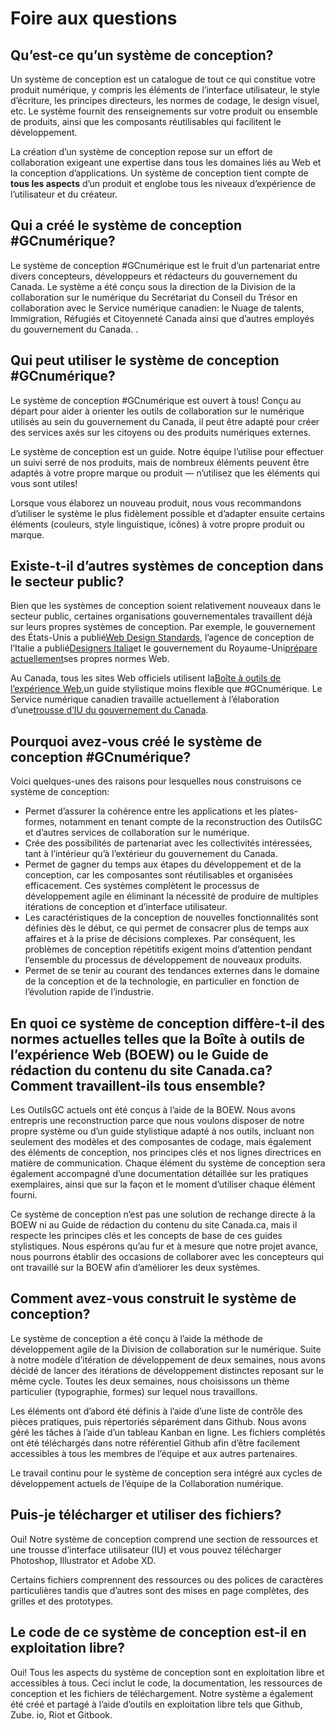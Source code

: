 # Foire aux questions

## Qu’est-ce qu’un système de conception?

Un système de conception est un catalogue de tout ce qui constitue votre produit numérique, y compris les éléments de l’interface utilisateur, le style d’écriture, les principes directeurs, les normes de codage, le design visuel, etc. Le système fournit des renseignements sur votre produit ou ensemble de produits, ainsi que les composants réutilisables qui facilitent le développement.

La création d’un système de conception repose sur un effort de collaboration exigeant une expertise dans tous les domaines liés au Web et la conception d’applications. Un système de conception tient compte de **tous les aspects** d’un produit et englobe tous les niveaux d’expérience de l’utilisateur et du créateur.

## Qui a créé le système de conception \#GCnumérique?

Le système de conception \#GCnumérique est le fruit d’un partenariat entre divers concepteurs, développeurs et rédacteurs du gouvernement du Canada. Le système a été conçu sous la direction de la Division de la collaboration sur le numérique du Secrétariat du Conseil du Trésor en collaboration avec le Service numérique canadien: le Nuage de talents, Immigration, Réfugiés et Citoyenneté Canada ainsi que d’autres employés du gouvernement du Canada. .

## Qui peut utiliser le système de conception \#GCnumérique?

Le système de conception \#GCnumérique est ouvert à tous! Conçu au départ pour aider à orienter les outils de collaboration sur le numérique utilisés au sein du gouvernement du Canada, il peut être adapté pour créer des services axés sur les citoyens ou des produits numériques externes.

Le système de conception est un guide. Notre équipe l’utilise pour effectuer un suivi serré de nos produits, mais de nombreux éléments peuvent être adaptés à votre propre marque ou produit — n’utilisez que les éléments qui vous sont utiles!

Lorsque vous élaborez un nouveau produit, nous vous recommandons d’utiliser le système le plus fidèlement possible et d’adapter ensuite certains éléments \(couleurs, style linguistique, icônes\) à votre propre produit ou marque.

## Existe-t-il d’autres systèmes de conception dans le secteur public?

Bien que les systèmes de conception soient relativement nouveaux dans le secteur public, certaines organisations gouvernementales travaillent déjà sur leurs propres systèmes de conception. Par exemple, le gouvernement des États-Unis a publié[Web Design Standards](https://www.gitbook.com/book/gctools-outilsgc/-gcdigital-design-system/edit), l’agence de conception de l’Italie a publié[Designers Italia](https://www.gitbook.com/book/gctools-outilsgc/-gcdigital-design-system/edit)et le gouvernement du Royaume-Uni[prépare actuellement](https://www.gitbook.com/book/gctools-outilsgc/-gcdigital-design-system/edit)ses propres normes Web.

Au Canada, tous les sites Web officiels utilisent la[Boîte à outils de l’expérience Web](https://www.gitbook.com/book/gctools-outilsgc/-gcdigital-design-system/edit),un guide stylistique moins flexible que \#GCnumérique. Le Service numérique canadien travaille actuellement à l’élaboration d’une[trousse d’IU du gouvernement du Canada](https://www.gitbook.com/book/gctools-outilsgc/-gcdigital-design-system/edit).

## Pourquoi avez-vous créé le système de conception \#GCnumérique?

Voici quelques-unes des raisons pour lesquelles nous construisons ce système de conception:

* Permet d’assurer la cohérence entre les applications et les plates-formes, notamment en tenant compte de la reconstruction des OutilsGC et d’autres services de collaboration sur le numérique.
* Crée des possibilités de partenariat avec les collectivités intéressées, tant à l’intérieur qu’à l’extérieur du gouvernement du Canada.
* Permet de gagner du temps aux étapes du développement et de la conception, car les composantes sont réutilisables et organisées efficacement. Ces systèmes complètent le processus de développement agile en éliminant la nécessité de produire de multiples itérations de conception et d’interface utilisateur.
* Les caractéristiques de la conception de nouvelles fonctionnalités sont définies dès le début, ce qui permet de consacrer plus de temps aux affaires et à la prise de décisions complexes. Par conséquent, les problèmes de conception répétitifs exigent moins d’attention pendant l’ensemble du processus de développement de nouveaux produits.
* Permet de se tenir au courant des tendances externes dans le domaine de la conception et de la technologie, en particulier en fonction de l’évolution rapide de l’industrie.

## En quoi ce système de conception diffère-t-il des normes actuelles telles que la Boîte à outils de l’expérience Web \(BOEW\) ou le Guide de rédaction du contenu du site Canada.ca? Comment travaillent-ils tous ensemble?

Les OutilsGC actuels ont été conçus à l’aide de la BOEW. Nous avons entrepris une reconstruction parce que nous voulons disposer de notre propre système ou d’un guide stylistique adapté à nos outils, incluant non seulement des modèles et des composantes de codage, mais également des éléments de conception, nos principes clés et nos lignes directrices en matière de communication. Chaque élément du système de conception sera également accompagné d’une documentation détaillée sur les pratiques exemplaires, ainsi que sur la façon et le moment d’utiliser chaque élément fourni.

Ce système de conception n’est pas une solution de rechange directe à la BOEW ni au Guide de rédaction du contenu du site Canada.ca, mais il respecte les principes clés et les concepts de base de ces guides stylistiques. Nous espérons qu’au fur et à mesure que notre projet avance, nous pourrons établir des occasions de collaborer avec les concepteurs qui ont travaillé sur la BOEW afin d’améliorer les deux systèmes.

## Comment avez-vous construit le système de conception?

Le système de conception a été conçu à l’aide la méthode de développement agile de la Division de collaboration sur le numérique. Suite à notre modèle d’itération de développement de deux semaines, nous avons décidé de lancer des itérations de développement distinctes reposant sur le même cycle. Toutes les deux semaines, nous choisissons un thème particulier \(typographie, formes\) sur lequel nous travaillons.

Les éléments ont d’abord été définis à l’aide d’une liste de contrôle des pièces pratiques, puis répertoriés séparément dans Github. Nous avons géré les tâches à l’aide d’un tableau Kanban en ligne. Les fichiers complétés ont été téléchargés dans notre référentiel Github afin d’être facilement accessibles à tous les membres de l’équipe et aux autres partenaires.

Le travail continu pour le système de conception sera intégré aux cycles de développement actuels de l’équipe de la Collaboration numérique.

## Puis-je télécharger et utiliser des fichiers?

Oui! Notre système de conception comprend une section de ressources et une trousse d’interface utilisateur \(IU\) et vous pouvez télécharger Photoshop, Illustrator et Adobe XD.

Certains fichiers comprennent des ressources ou des polices de caractères particulières tandis que d’autres sont des mises en page complètes, des grilles et des prototypes.

## Le code de ce système de conception est-il en exploitation libre?

Oui! Tous les aspects du système de conception sont en exploitation libre et accessibles à tous. Ceci inclut le code, la documentation, les ressources de conception et les fichiers de téléchargement. Notre système a également été créé et partagé à l’aide d’outils en exploitation libre tels que Github, Zube. io, Riot et Gitbook.

